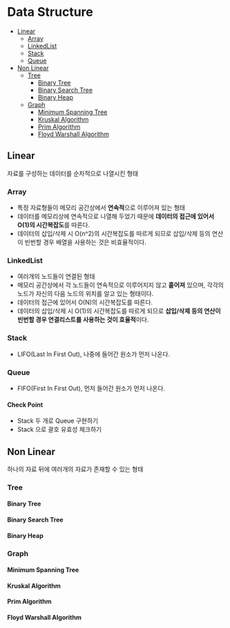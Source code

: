 # Data Structure
- [Linear](#linear)
  - [Array](#array)
  - [LinkedList](#linkedlist)
  - [Stack](#stack)
  - [Queue](#queue)
- [Non Linear](#non-linear)
  - [Tree](#tree)
    - [Binary Tree](#binary-tree)
    - [Binary Search Tree](#binary-search-tree)
    - [Binary Heap](#binary-heap)
  - [Graph](#graph)
    - [Minimum Spanning Tree](#minimum-spanning-tree)
    - [Kruskal Algorithm](#kruskal-algorithm)
    - [Prim Algorithm](#prim-algorithm)
    - [Floyd Warshall Algorithm](#floyd-warshall-algorithm)

## Linear
자료를 구성하는 데이터를 순차적으로 나열시킨 형태

### Array
- 특정 자료형들이 메모리 공간상에서 **연속적**으로 이루어져 있는 형태
- 데이터를 메모리상에 연속적으로 나열해 두었기 때문에 **데이터의 접근에 있어서 O(1)의 시간복잡도**를 따른다.
- 데이터의 삽입/삭제 시 O(n^2)의 시간복잡도를 따르게 되므로 삽입/삭제 등의 연산이 빈번할 경우 배열을 사용하는 것은 비효율적이다.

### LinkedList
- 여러개의 노드들이 연결된 형태
- 메모리 공간상에서 각 노드들이 연속적으로 이루어지지 않고 **흩어져** 있으며, 각각의 노드가 자신의 다음 노드의 위치를 알고 있는 형태이다.
- 데이터의 접근에 있어서 O(N)의 시간복잡도를 따른다.
-  데이터의 삽입/삭제 시 O(1)의 시간복잡도를 따르게 되므로 **삽입/삭제 등의 연산이 빈번할 경우 연결리스트를 사용하는 것이 효율적**이다.


### Stack
- LIFO(Last In First Out), 나중에 들어간 원소가 먼저 나온다.

###  Queue
- FIFO(First In First Out), 먼저 들어간 원소가 먼저 나온다.

#### Check Point
- Stack 두 개로 Queue 구현하기
- Stack 으로 괄호 유효성 체크하기

## Non Linear
하나의 자료 뒤에 여러개의 자료가 존재할 수 있는 형태

### Tree


#### Binary Tree


#### Binary Search Tree


#### Binary Heap


### Graph


#### Minimum Spanning Tree


#### Kruskal Algorithm


#### Prim Algorithm


#### Floyd Warshall Algorithm
